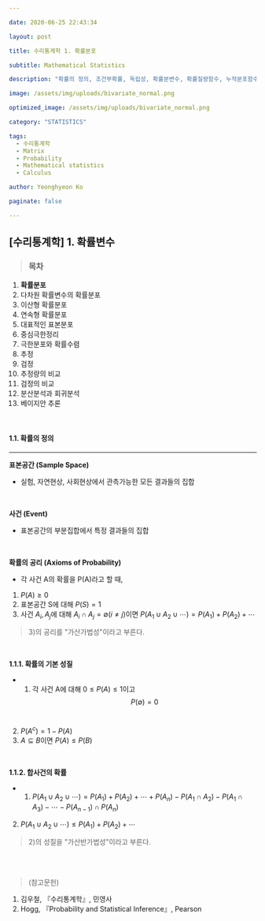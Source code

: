 ```yaml
---

date: 2020-06-25 22:43:34

layout: post

title: 수리통계학 1. 확률분포

subtitle: Mathematical Statistics

description: "확률의 정의, 조건부확률, 독립성, 확률분변수, 확률질량함수, 누적분포함수, 적률생성함수"

image: /assets/img/uploads/bivariate_normal.png

optimized_image: /assets/img/uploads/bivariate_normal.png

category: "STATISTICS"

tags:
  - 수리통계학
  - Matrix
  - Probability
  - Mathematical statistics
  - Calculus

author: Yeonghyeon Ko

paginate: false

---
```


## [수리통계학] 1. 확률변수

>### 목차
1. **확률분포**
2. 다차원 확률변수의 확률분포
3. 이산형 확률분포
4. 연속형 확률분포
5. 대표적인 표본분포
6. 중심극한정리
7. 극한분포와 확률수렴
8. 추정
9. 검정
10. 추정량의 비교
11. 검정의 비교
12. 분산분석과 회귀분석
13. 베이지안 추론


<br>

#### 1.1. 확률의 정의
___
**표본공간 (Sample Space)**
- 실험, 자연현상, 사회현상에서 관측가능한 모든 결과들의 집합

<br>

**사건 (Event)**
- 표본공간의 부분집합에서 특정 결과들의 집합

<br>


**확률의 공리 (Axioms of Probability)**
- 각 사건 A의 확률을 P(A)라고 할 때, <br>
1) $P(A)\geq0$ <br>
2) 표본공간 S에 대해 $P(S)=1$ <br>
3) 사건 $A_i, A_j$에 대해 $A_i\cap A_j=\emptyset (i\neq j)$이면 $P(A_1\cup A_2 \cup \cdots)=P(A_1)+P(A_2)+\cdots$
> 3)의 공리를 "가산가법성"이라고 부른다.


<br>

**1.1.1. 확률의 기본 성질**
- 1) 각 사건 A에 대해 $0 \leq P(A) \leq1$이고 $$P(\emptyset)=0$$ <br>
2) $P(A^c) = 1-P(A)$ <br>
3) $A \subseteq B$이면 $P(A)\leq P(B)$

<br>

**1.1.2. 합사건의 확률**
- 1) $P(A_1\cup A_2 \cup \cdots) = P(A_1) + P(A_2) + \cdots + P(A_n)- P(A_1 \cap A_2) - P(A_1 \cap A_3) - \cdots - P(A_{n-1}) \cap P(A_n)$  <br>
2) $P(A_1 \cup A_2 \cup \cdots) \leq P(A_1) + P(A_2) + \cdots$ <br>
> 2)의 성질을 "가산반가법성"이라고 부른다.






<br>
<br>

>(참고문헌)
 1. 김우철, 『수리통계학』, 민영사
 2. Hogg, 『Probability and Statistical Inference』, Pearson
